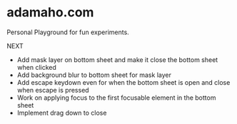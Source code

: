 # adamaho.com

Personal Playground for fun experiments.

NEXT

-   Add mask layer on bottom sheet and make it close the bottom sheet when clicked
-   Add background blur to bottom sheet for mask layer
-   Add escape keydown even for when the bottom sheet is open and close when escape is pressed
-   Work on applying focus to the first focusable element in the bottom sheet
-   Implement drag down to close
